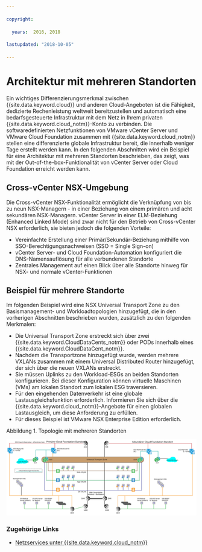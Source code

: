```yaml
---

copyright:

  years:  2016, 2018

lastupdated: "2018-10-05"

---
```


# Architektur mit mehreren Standorten

Ein wichtiges Differenzierungsmerkmal zwischen {{site.data.keyword.cloud}} und anderen Cloud-Angeboten ist die Fähigkeit, dedizierte Rechenleistung weltweit bereitzustellen und automatisch eine bedarfsgesteuerte Infrastruktur mit dem Netz in Ihrem privaten {{site.data.keyword.cloud_notm}}-Konto zu verbinden. Die softwaredefinierten Netzfunktionen von VMware vCenter Server und VMware Cloud Foundation zusammen mit {{site.data.keyword.cloud_notm}} stellen eine differenzierte globale Infrastruktur bereit, die innerhalb weniger Tage erstellt werden kann. In den folgenden Abschnitten wird ein Beispiel für eine Architektur mit mehreren Standorten beschrieben, das zeigt, was mit der Out-of-the-box-Funktionalität von vCenter Server oder Cloud Foundation erreicht werden kann.

## Cross-vCenter NSX-Umgebung

Die Cross-vCenter NSX-Funktionalität ermöglicht die Verknüpfung von bis zu neun NSX-Managern - in einer Beziehung von einem primären und acht sekundären NSX-Managern. vCenter Server in einer ELM-Beziehung (Enhanced Linked Mode) sind zwar nicht für den Betrieb von Cross-vCenter NSX erforderlich, sie bieten jedoch die folgenden Vorteile:

* Vereinfachte Erstellung einer Primär/Sekundär-Beziehung mithilfe von SSO-Berechtigungsnachweisen (SSO = Single Sign-on)
* vCenter Server- und Cloud Foundation-Automation konfiguriert die DNS-Namensauflösung für alle verbundenen Standorte
* Zentrales Management auf einen Blick über alle Standorte hinweg für NSX- und normale vCenter-Funktionen

## Beispiel für mehrere Standorte

Im folgenden Beispiel wird eine NSX Universal Transport Zone zu den Basismanagement- und Workloadtopologien hinzugefügt, die in den vorherigen Abschnitten beschrieben wurden, zusätzlich zu den folgenden Merkmalen:

* Die Universal Transport Zone erstreckt sich über zwei {{site.data.keyword.CloudDataCents_notm}} oder PODs innerhalb eines {{site.data.keyword.CloudDataCent_notm}}.
* Nachdem die Transportzone hinzugefügt wurde, werden mehrere VXLANs zusammen mit einem Universal Distributed Router hinzugefügt, der sich über die neuen VXLANs erstreckt.
* Sie müssen Uplinks zu den Workload-ESGs an beiden Standorten konfigurieren. Bei dieser Konfiguration können virtuelle Maschinen (VMs) am lokalen Standort zum lokalen ESG traversieren.
* Für den eingehenden Datenverkehr ist eine globale Lastausgleichsfunktion erforderlich. Informieren Sie sich über die {{site.data.keyword.cloud_notm}}-Angebote für einen globalen Lastausgleich, um diese Anforderung zu erfüllen.
* Für dieses Beispiel ist VMware NSX Enterprise Edition erforderlich.

Abbildung 1. Topologie mit mehreren Standorten

![Topologie mit mehreren Standorten](multisite_topology.svg "Topologie mit mehreren Standorten")

### Zugehörige Links

* [Netzservices unter {{site.data.keyword.cloud_notm}}](networking_services.html)
